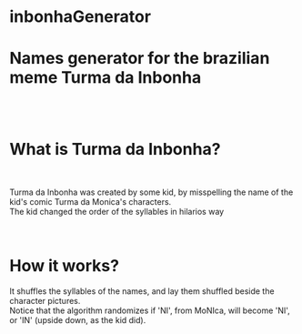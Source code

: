 # inbonhaGenerator
<h1>Names generator for the brazilian meme Turma da Inbonha</h1>
<br/>
<br/>
<h1> What is Turma da Inbonha?</h1>
<br/>
<p>Turma da Inbonha was created by some kid, by misspelling the name of the kid's comic Turma da Monica's characters. <br/>
The kid changed the order of the syllables in hilarios way</p>
<br/>
<h1>How it works?</h1>
<p>It shuffles the syllables of the names, and lay them shuffled beside the character pictures.<br/>
Notice that the algorithm randomizes if 'NI', from MoNIca, will become 'NI', or 'IN' (upside down, as the kid did).</p>


